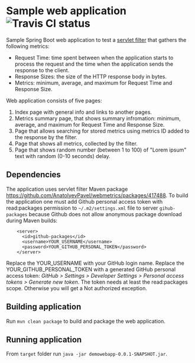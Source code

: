 # Sample web application ![Travis CI status](https://travis-ci.com/AnatolyevPavel/demowebapp.svg?branch=master)
Sample Spring Boot web application to test a [servlet filter](https://github.com/AnatolyevPavel/webmetrics) that gathers the following metrics:
* Request Time: time spent between when the application starts to process the request and the time when the application sends the response to the client.
* Response Sizes: the size of the HTTP response body in bytes.
* Metrics: minimum, average, and maximum for Request Time and Response Size.

Web application consists of five pages:
1. Index page with general info and links to another pages.
2. Metrics summary page, that shows summary infromation: minimum, average, and maximum for Request Time and Response Size.
3. Page that allows searching for stored metrics using metrics ID added to the response by the filter.
4. Page that shows all metrics, collected by the filter.
5. Page that shows random number (between 1 to 100) of "Lorem ipsum" text with random (0-10 seconds) delay.

## Dependencies
The application uses servlet filter Maven package https://github.com/AnatolyevPavel/webmetrics/packages/417488. To build the application one must add Github personal access token with read:packages permission to `~/.m2/settings.xml` file to server `gihub-packages` because Github does not allow anonymous package download during Maven builds:
```
    <server>
      <id>github-packages</id>
      <username>YOUR_USERNAME</username>
      <password>YOUR_GITHUB_PERSONAL_TOKEN</password>
    </server>
```
Replace the YOUR_USERNAME with your GitHub login name. Replace the YOUR_GITHUB_PERSONAL_TOKEN with a generated GitHub personal access token: *GitHub > Settings > Developer Settings > Personal access tokens > Generate new token*. The token needs at least the read:packages scope. Otherwise you will get a Not authorized exception.

## Building application
Run `mvn clean package` to build and package the web application.

## Running application
From `target` folder run `java -jar demowebapp-0.0.1-SNAPSHOT.jar`.
